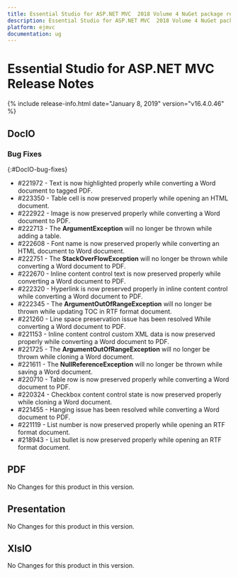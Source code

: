 ```yaml
---
title: Essential Studio for ASP.NET MVC  2018 Volume 4 NuGet package release  Release Notes  
description: Essential Studio for ASP.NET MVC  2018 Volume 4 NuGet package release  Release Notes  
platform: ejmvc
documentation: ug
---
```


# Essential Studio for ASP.NET MVC  Release Notes  

{% include release-info.html date="January 8, 2019"  version="v16.4.0.46" %} 






## DocIO

### Bug Fixes
{:#DocIO-bug-fixes}

* \#221972 - Text is now highlighted properly while converting a Word document to tagged PDF.
* \#223350 - Table cell is now preserved properly while opening an HTML document.
* \#222922 - Image is now preserved properly while converting a Word document to PDF.
* \#222713 - The **ArgumentException** will no longer be thrown while adding a table.
* \#222608 - Font name is now preserved properly while converting an HTML document to Word document.
* \#222751 - The **StackOverFlowException** will no longer be thrown while converting a Word document to PDF.
* \#222670 - Inline content control text is now preserved properly while converting a Word document to PDF.
* \#222320 - Hyperlink is now preserved properly in inline content control while converting a Word document to PDF.
* \#222345 - The **ArgumentOutOfRangeException** will no longer be thrown while updating TOC in RTF format document.
* \#221260 - Line space preservation issue has been resolved While converting a Word document to PDF.
* \#221153 - Inline content control custom XML data is now preserved properly while converting a Word document to PDF.
* \#221725 - The **ArgumentOutOfRangeException** will no longer be thrown while cloning a Word document.
* \#221611 - The **NullReferenceException** will no longer be thrown while saving a Word document.
* \#220710 - Table row is now preserved properly while converting a Word document to PDF.
* \#220324 - Checkbox content control state is now preserved properly while cloning a Word document.
* \#221455 - Hanging issue has been resolved while converting a Word document to PDF.
* \#221119 - List number is now preserved properly while opening an RTF format document.
* \#218943 - List bullet is now preserved properly while opening an RTF format document.
## PDF

No Changes for this product in this version.

[//]: # "Delete the contents of this file while new content is added."

## Presentation

No Changes for this product in this version.

[//]: # "Delete the contents of this file while new content is added."

## XlsIO

No Changes for this product in this version.

[//]: # "Delete the contents of this file while new content is added."

